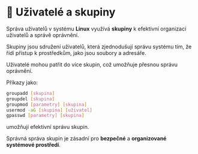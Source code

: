 # 👥 Uživatelé a skupiny

Správa uživatelů v systému **Linux** využívá **skupiny** k efektivní organizaci uživatelů 
a správě oprávnění.  

Skupiny jsou sdružení uživatelů, která zjednodušují správu systému tím, 
že řídí přístup k prostředkům, jako jsou soubory a adresáře.  

Uživatelé mohou patřit do více skupin, což umožňuje přesnou správu oprávnění.  

Příkazy jako:

```BASH
groupadd [skupina]
groupdel [skupina]
groupmod [parametry] [skupina]
usermod -aG [skupina] [uživatel]
gpasswd [parametry] [skupina]
```

umožňují efektivní správu skupin.

Správná správa skupin je zásadní pro **bezpečné** a **organizované systémové prostředí**.